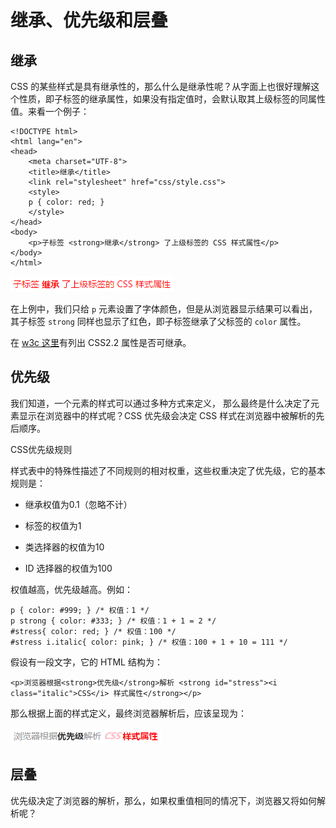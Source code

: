 # 继承、优先级和层叠

## 继承

CSS 的某些样式是具有继承性的，那么什么是继承性呢？从字面上也很好理解这个性质，即子标签的继承属性，如果没有指定值时，会默认取其上级标签的同属性值。来看一个例子：

```
<!DOCTYPE html>
<html lang="en">
<head>
    <meta charset="UTF-8">
    <title>继承</title>
    <link rel="stylesheet" href="css/style.css">
    <style>
    p { color: red; }
    </style>
</head>
<body>
    <p>子标签 <strong>继承</strong> 了上级标签的 CSS 样式属性</p>
</body>
</html>
```

![](/assets/css-inherit.png)

在上例中，我们只给 `p` 元素设置了字体颜色，但是从浏览器显示结果可以看出，其子标签 `strong` 同样也显示了红色，即子标签继承了父标签的 `color` 属性。

在 [w3c 这里](https://www.w3.org/TR/CSS22/propidx.html)有列出 CSS2.2 属性是否可继承。

## 优先级

我们知道，一个元素的样式可以通过多种方式来定义， 那么最终是什么决定了元素显示在浏览器中的样式呢？CSS 优先级会决定 CSS 样式在浏览器中被解析的先后顺序。

CSS优先级规则

样式表中的特殊性描述了不同规则的相对权重，这些权重决定了优先级，它的基本规则是：

* 继承权值为0.1（忽略不计）

* 标签的权值为1

* 类选择器的权值为10

* ID 选择器的权值为100


权值越高，优先级越高。例如：

```
p { color: #999; } /* 权值：1 */
p strong { color: #333; } /* 权值：1 + 1 = 2 */
#stress{ color: red; } /* 权值：100 */
#stress i.italic{ color: pink; } /* 权值：100 + 1 + 10 = 111 */
```

假设有一段文字，它的 HTML 结构为：

```
<p>浏览器根据<strong>优先级</strong>解析 <strong id="stress"><i class="italic">CSS</i> 样式属性</strong></p>
```

那么根据上面的样式定义，最终浏览器解析后，应该呈现为：

![](/assets/css-priority.png)

## 层叠

优先级决定了浏览器的解析，那么，如果权重值相同的情况下，浏览器又将如何解析呢？





























